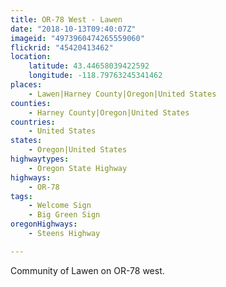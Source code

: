 ```yaml
---
title: OR-78 West - Lawen
date: "2018-10-13T09:40:07Z"
imageid: "4973960474265559060"
flickrid: "45420413462"
location:
    latitude: 43.44658039422592
    longitude: -118.79763245341462
places:
    - Lawen|Harney County|Oregon|United States
counties:
    - Harney County|Oregon|United States
countries:
    - United States
states:
    - Oregon|United States
highwaytypes:
    - Oregon State Highway
highways:
    - OR-78
tags:
    - Welcome Sign
    - Big Green Sign
oregonHighways:
    - Steens Highway

---
```

Community of Lawen on OR-78 west.